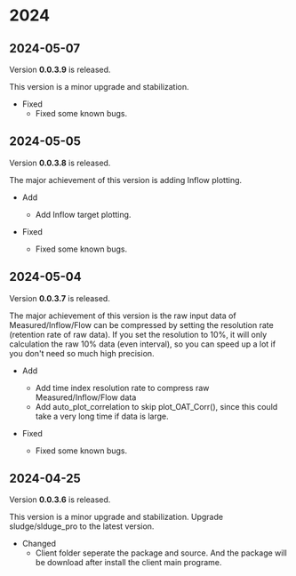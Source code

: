 # 2024

## 2024-05-07

Version **0.0.3.9** is released.

This version is a minor upgrade and stabilization.

- Fixed
  - Fixed some known bugs.

## 2024-05-05

Version **0.0.3.8** is released.

The major achievement of this version is adding Inflow plotting.

- Add

  - Add Inflow target plotting.

- Fixed
  - Fixed some known bugs.

## 2024-05-04

Version **0.0.3.7** is released.

The major achievement of this version is the raw input data of Measured/Inflow/Flow can be compressed by setting the resolution rate (retention rate of raw data). If you set the resolution to 10%, it will only calculation the raw 10% data (even interval), so you can speed up a lot if you don't need so much high precision.

- Add

  - Add time index resolution rate to compress raw Measured/Inflow/Flow data
  - Add auto_plot_correlation to skip plot_OAT_Corr(), since this could take a very long time if data is large.

- Fixed
  - Fixed some known bugs.

## 2024-04-25

Version **0.0.3.6** is released.

This version is a minor upgrade and stabilization. Upgrade sludge/slduge_pro to the latest version.

- Changed
  - Client folder seperate the package and source. And the package will be download after install the client main programe.
